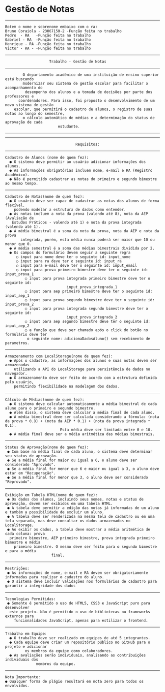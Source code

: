 #						    Gestão de Notas
------------------------------------------------------------------------------------------------------------------------------------------------------------------------------------------
	Botem o nome e sobrenome embaixo com o ra:
	Bruno Coraiola - 23067150-2 -Função feita no trabalho
	Pedro  - RA   -Função feita no trabalho
	Gabriel - RA  -Função feita no trabalho
	Henrique - RA -Função feita no trabalho
	Victor - RA - -Função feita no trabalho
------------------------------------------------------------------------------------------------------------------------------------------------------------------------------------------
 	
	  					Trabalho - Gestão de Notas
        
------------------------------------------------------------------------------------------------------------------------------------------------------------------------------------------
			O departamento acadêmico de uma instituição de ensino superior está buscando
			modernizar seu sistema de gestão escolar para facilitar o acompanhamento do
			 desempenho dos alunos e a tomada de decisões por parte dos professores e
		  coordenadores. Para isso, foi proposto o desenvolvimento de um novo sistema de gestão
		escolar, que permitirá o cadastro de alunos, o registro de suas notas ao longo do semestre,
			o cálculo automático de médias e a determinação do status de aprovação de cada
							estudante.
------------------------------------------------------------------------------------------------------------------------------------------------------------------------------------------
----------------------------------------------------------------------------------------------------------------------------------------------------------------------------------------

						          	Requisitos:
------------------------------------------------------------------------------------------------------------------------------------------------------------------------------------------
	Cadastro de Alunos (nome de quem fez):
	  ● O sistema deve permitir ao usuário adicionar informações dos alunos.
	  ● As informações obrigatórias incluem nome, e-mail e RA (Registro Acadêmico).
 	  ● Não é permitido cadastrar as notas do primeiro e segundo bimestre ao mesmo tempo.
 	 
-------------------------------------------------------------------------------------------------------------------------------------------------------------------------------------------
	Cadastro de Notas(nome de quem fez):
	  ● O usuário deve ser capaz de cadastrar as notas dos alunos de forma flexível,
 	    podendo modelar a estrutura de dados como entender.
 	  ● As notas incluem a nota da prova (valendo até 8), nota da AEP (Avaliação de
  	   Estudos Práticos - valendo até 1) e nota da prova integrada (valendo até 1).
  	  ● A média bimestral é a soma da nota da prova, nota da AEP e nota da prova
    	   integrada, porém, esta média nunca poderá ser maior que 10 ou menor que 0.
 	  ● A média semestral é a soma das médias bimestrais dividida por 2.
  	  ● Os campos do formulário devem seguir a seguinte regra
   		 ○ input para nome deve ter o seguinte id: input_nome
   		 ○ input para ra deve ter o seguinte id: input_ra
   		 ○ input para e-mail deve ter o seguinte id: input_email
   		 ○ input para prova primeiro bimestre deve ter o seguinte id: input_prova_1
    		 ○ input para prova integrada primeiro bimestre deve ter o seguinte id: 
			 					input_prova_integrada_1
    		 ○ input para aep primeiro bimestre deve ter o seguinte id: input_aep_1
    		 ○ input para prova segundo bimestre deve ter o seguinte id: input_prova_2
    		 ○ input para prova integrada segundo bimestre deve ter o seguinte id: 
			 					input_prova_integrada_2
    		 ○ input para aep segundo bimestre deve ter o seguinte id: input_aep_2
    		 ○ a função que deve ser chamado após o click do botão no formulário deve ter
			  o seguinte nome: adicionaDadosAluno() sem recebimento de parametros.

 ----------------------------------------------------------------------------------------------------------------------------------------------------------------------------------------
	Armazenamento com LocalStorage(nome de quem fez):
	  ● Após o cadastro, as informações dos alunos e suas notas devem ser armazenadas
 	    utilizando a API do LocalStorage para persistência de dados no navegador.
 	  ● O armazenamento deve ser feito de acordo com a estrutura definida pelo usuário,
 	    permitindo flexibilidade na modelagem dos dados.

----------------------------------------------------------------------------------------------------------------------------------------------------------------------------------------
	Cálculo de Médias(nome de quem fez):
	  ● O sistema deve calcular automaticamente a média bimestral de cada aluno para o primeiro e segundo bimestre.
 	  ● Além disso, o sistema deve calcular a média final de cada aluno.
 	  ● A média bimestral deve ser calculada considerando a fórmula: (nota da prova * 0.8) + (nota da AEP * 0.1) + (nota da prova integrada * 0.1).
 							 Esta média deve ser limitada entre 0 e 10.
   	  ● A média final deve ser a média aritmética das médias bimestrais. 

----------------------------------------------------------------------------------------------------------------------------------------------------------------------------------------
	Status de Aprovação(nome de quem fez):
 	 ● Com base na média final de cada aluno, o sistema deve determinar seu status de aprovação.
 	 ● Se a média final for maior ou igual a 6, o aluno deve ser considerado "Aprovado".
 	 ● Se a média final for menor que 6 e maior ou igual a 3, o aluno deve estar em "Recuperação".
 	 ● Se a média final for menor que 3, o aluno deve ser considerado "Reprovado". 

----------------------------------------------------------------------------------------------------------------------------------------------------------------------------------------
	Exibição em Tabela HTML(nome de quem fez):
 	 ● Os dados dos alunos, incluindo seus nomes, notas e status de aprovação, devem ser exibidos em uma tabela HTML. 
 	 ● A tabela deve permitir a edição das notas já informadas de um aluno e também a possibilidade de excluir um aluno.
 	 ● A tabela deve ser renderizada na mesma tela de cadastro ou em uma tela separada, mas deve consultar os dados armazenados no LocalStorage.
 	 ● Ao exibir os dados, a tabela deve mostrar a média aritmética de cada coluna: prova
   	  primeiro bimestre, AEP primeiro bimestre, prova integrada primeiro bimestre e média
   	    primeiro bimestre. O mesmo deve ser feito para o segundo bimestre e para a média
   						 final.
	  
----------------------------------------------------------------------------------------------------------------------------------------------------------------------------------------
 	Restrições:
 	 ● As informações de nome, e-mail e RA devem ser obrigatoriamente informadas para realizar o cadastro do aluno.
 	 ● O sistema deve incluir validações nos formulários de cadastro para garantir a integridade dos dados
  	
----------------------------------------------------------------------------------------------------------------------------------------------------------------------------------------
	Tecnologias Permitidas:
 	 ● Somente é permitido o uso de HTML5, CSS3 e JavaScript puro para desenvolver
  	  este projeto. Não é permitido o uso de bibliotecas ou frameworks externos para
    	funcionalidades JavaScript, apenas para estilizar o frontend.
    
-----------------------------------------------------------------------------------------------------------------------------------------------------------------------------------------
	Trabalho em Equipe:
	  ● O trabalho deve ser realizado em equipes de até 5 integrantes.
 	  ● Cada equipe deve criar um repositório público no GitHub para o projeto e adicionar
   			 os membros da equipe como colaboradores.
  	  ● As avaliações serão individuais, analisando as contribuições individuais dos
  				  membros da equipe.

-----------------------------------------------------------------------------------------------------------------------------------------------------------------------------------------
	Nota Importante:
  	● Qualquer forma de plágio resultará em nota zero para todos os envolvidos.
